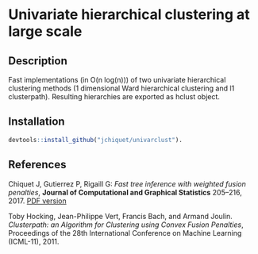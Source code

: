 Univariate hierarchical clustering at large scale
================

## Description

Fast implementations (in O(n log(n))) of two univariate hierarchical
clustering methods (1 dimensional Ward hierarchical clustering and l1
clusterpath). Resulting hierarchies are exported as hclust object.

## Installation

``` r
devtools::install_github("jchiquet/univarclust").
```

## References

Chiquet J, Gutierrez P, Rigaill G: *Fast tree inference with weighted
fusion penalties*, **Journal of Computational and Graphical Statistics**
205–216, 2017. [PDF
version](http://www.tandfonline.com/doi/abs/10.1080/10618600.2015.1096789?journalCode=ucgs20)

Toby Hocking, Jean-Philippe Vert, Francis Bach, and Armand Joulin.
*Clusterpath: an Algorithm for Clustering using Convex Fusion
Penalties*, Proceedings of the 28th International Conference on Machine
Learning (ICML-11), 2011.
